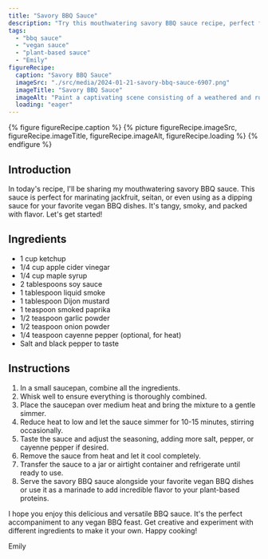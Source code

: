 ```yaml
---
title: "Savory BBQ Sauce"
description: "Try this mouthwatering savory BBQ sauce recipe, perfect for marinating jackfruit, seitan, or as a dipping sauce for vegan BBQ dishes. Tangy, smoky, and packed with flavor!"
tags:
  - "bbq sauce"
  - "vegan sauce"
  - "plant-based sauce"
  - "Emily"
figureRecipe: 
  caption: "Savory BBQ Sauce"
  imageSrc: "./src/media/2024-01-21-savory-bbq-sauce-6907.png"
  imageTitle: "Savory BBQ Sauce"
  imageAlt: "Paint a captivating scene consisting of a weathered and rustic wooden table loaded with enticing vegan BBQ goodies. At the heart of the arrangement rests a bowl of juicy jackfruit marinated in a zingy, smoky, savory BBQ sauce. Consider the glossy texture of this sauce, with a rich color providing magnificent contrast to freshly scattered vivid-green herbs. Flank this focal point with rows of slightly toasted buns, preparing to hold servings of the tender, tasty jackfruit. Nearby, a mason jar filled with homemade BBQ sauce is placed, the label on it shimmering in the light, supplying the expectation of mouthwatering flavors. The table, with all its vegan BBQ delights, is ready to provide a delightful feast."
  loading: "eager"
---
```


{% figure figureRecipe.caption %}
{% picture figureRecipe.imageSrc, figureRecipe.imageTitle, figureRecipe.imageAlt, figureRecipe.loading %}
{% endfigure %}

## Introduction

In today's recipe, I'll be sharing my mouthwatering savory BBQ sauce. This sauce is perfect for marinating jackfruit, seitan, or even using as a dipping sauce for your favorite vegan BBQ dishes. It's tangy, smoky, and packed with flavor. Let's get started!

## Ingredients

- 1 cup ketchup
- 1/4 cup apple cider vinegar
- 1/4 cup maple syrup
- 2 tablespoons soy sauce
- 1 tablespoon liquid smoke
- 1 tablespoon Dijon mustard
- 1 teaspoon smoked paprika
- 1/2 teaspoon garlic powder
- 1/2 teaspoon onion powder
- 1/4 teaspoon cayenne pepper (optional, for heat)
- Salt and black pepper to taste

## Instructions

1. In a small saucepan, combine all the ingredients.
2. Whisk well to ensure everything is thoroughly combined.
3. Place the saucepan over medium heat and bring the mixture to a gentle simmer.
4. Reduce heat to low and let the sauce simmer for 10-15 minutes, stirring occasionally.
5. Taste the sauce and adjust the seasoning, adding more salt, pepper, or cayenne pepper if desired.
6. Remove the sauce from heat and let it cool completely.
7. Transfer the sauce to a jar or airtight container and refrigerate until ready to use.
8. Serve the savory BBQ sauce alongside your favorite vegan BBQ dishes or use it as a marinade to add incredible flavor to your plant-based proteins.

I hope you enjoy this delicious and versatile BBQ sauce. It's the perfect accompaniment to any vegan BBQ feast. Get creative and experiment with different ingredients to make it your own. Happy cooking!

Emily

